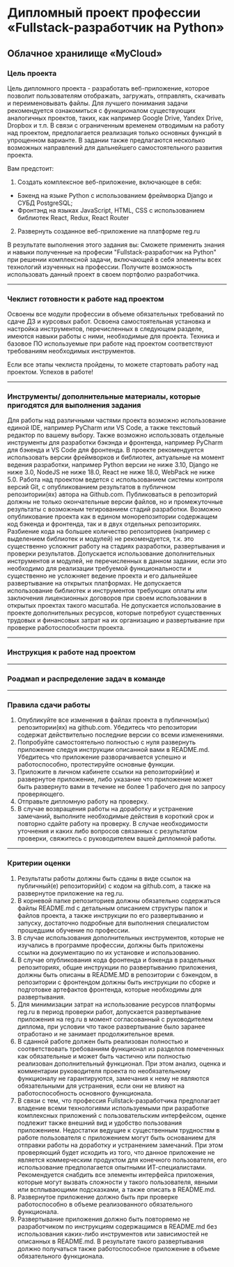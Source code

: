 # Дипломный проект профессии «Fullstack-разработчик на Python»

## Облачное хранилище «MyCloud»

### Цель проекта

Цель дипломного проекта - разработать веб-приложение, которое позволит пользователям отображать, загружать, отправлять, скачивать и переименовывать файлы. Для лучшего понимания задачи рекомендуется ознакомиться с функционалом существующих аналогичных проектов, таких, как например Google Drive, Yandex Drive, Dropbox и т.п. В связи с ограниченным временем отводимым на работу над проектом, предполагается реализация только основных функций в упрощенном варианте. В задании также предлагаются несколько возможных направлений для дальнейшего самостоятельного развития проекта.

Вам предстоит:
1. Создать комплексное веб-приложение, включающее в себя:
 - Бэкенд на языке Python с использованием фреймворка Django и СУБД PostgreSQL;
 - Фронтэнд на языках JavaScript, HTML, CSS с использованием библиотек React, Redux, React Router
2. Развернуть созданное веб-приложение на платформе reg.ru

В результате выполнения этого задания вы:
Сможете применить знания и навыки полученные на професии "Fullstack-разработчик на Python" при решении комплексной задачи, включающей в себя элементы всех технологий изученных на профессии.
Получите возможность использовать данный проект в своем портфолио разработчика.

------

### Чеклист готовности к работе над проектом
Освоены все модули профессии в объеме обязательных требований по сдаче ДЗ и курсовых работ.
Освоена самостоятельная установка и настройка инструментов, перечисленных в следующем разделе, имеются навыки работы с ними, необходимые для проекта.
Техника и базовое ПО используемые при работе над проектом соответствуют требованиям необходимых инструментов.

Если все этапы чеклиста пройдены, то можете стартовать работу над проектом. Успехов в работе!

------

### Инструменты/ дополнительные материалы, которые пригодятся для выполнения задания
Для работы над различными частями проекта возможно использование единой IDE, например PyCharm или VS Code, а также текстовый редактор по вашему выбору. Также возможно использовать отдельные инструменты для разработки бэкэнда и фронтенда, например PyCharm для бэкенда и VS Code для фронтенда.
В проекте рекомендуется использовать версии фреймворков и библиотек, актуальные на момент ведения разработки, например Python версии не ниже 3.10, Django не ниже 3.0, NodeJS не ниже 18.0, React не ниже 18.0, WebPack не ниже 5.0.
Работа над проектом ведется с использованием системы контроля версий Git, с опубликованием результатов в публичном репозитории(ях) автора на Github.com. Публиковаться в репозиторий должны не только окончательные версии файлов, но и промежуточные результаты с возможным тегированием стадий разработки.
Возможно опубликование проекта как в едином монорепозитории содержащем код бэкенда и фронтенда, так и в двух отдельных репозиториях. Разбиение кода на большее количество репозиториев (например с выделением библиотек и модулей) не рекомендуется, т.к. это существенно усложнит работу на стадиях разработки, развертывания и проверки результатов.
Допускается использование дополнительных инструментов и модулей, не перечисленных в данном задании, если это необходимо для реализации требуемой функциональности и существенно не усложняет ведение проекта и его дальнейшее развертывание на открытых платформах. 
Не допускается использование библиотек и инструментов требующих оплаты или заключения лицензионных договоров при своем использовании в открытых проектах такого масштаба.
Не допускается использование в проекте дополнительных ресурсов, которые потребуют существенных трудовых и финансовых затрат на их организацию и развертывание при проверке работоспособности проекта.

------

### Инструкция к работе над проектом




------

### Роадмап и распределение задач в команде



------

### Правила сдачи работы
1. Опубликуйте все изменения в файлах проекта в публичном(ых) репозитории(ях) на github.com. Убедитесь что репозитории содержат действительно последние версии со всеми изменениями.
2. Попробуйте самостоятельно полностью с нуля развернуть приложение следуя инструкции описанной вами в README.md. Убедитесь что приложение разворачивается успешно и работоспособно, протестируйте основные функции.
3. Приложите в личном кабинете ссылки на репозиторий(ии) и развернутое приложение, либо указание что приложение может быть развернуто вами в течение не более 1 рабочего дня по запросу проверяющего.
4. Отправьте дипломную работу на проверку.
5. В случае возвращения работы на доработку и устранение замечаний, выполните необходимые действия в короткий срок и повторно сдайте работу на проверку. В случае необходимости уточнения и каких либо вопросов связанных с результатом проверки, свяжитесь с руководителем вашей дипломной работы.

------

### Критерии оценки
1. Результаты работы должны быть сданы в виде ссылок на публичный(е) репозиторий(и) с кодом на github.com, а также на развернутое приложение на reg.ru.
2. В корневой папке репозиториев должны обязательно содержаться файлы README.md с детальным описанием структуры папок и файлов проекта, а также инструкции по его развертыванию и запуску, достаточно подробные для выполнения специалистом прошедшим обучение по профессии. 
3. В случае использования дополнительных инструментов, которые не изучались в программе профессии, должны быть приложены ссылки на документацию по их установке и использованию. 
4. В случае опубликования кода фронтенда и бэкенда в раздельных репозиториях, общие инструкции по развертыванию приложения, должны быть описаны в README.MD в репозитории с бэкендом, в репозитории с фронтендом должны быть инструкции по сборке и подготовке артефактов фронтенда, которые необходимы для развертывания.
5. Для минимизации затрат на использование ресурсов платформы reg.ru в период проверки работ, допускается развертывание приложения на reg.ru в момент согласованный с руководителем диплома, при условии что такое развертывание было заранее отработано и не занимает продолжительное время.
6. В сданной работе должен быть реализован полностью и соответствовать требованиям функционал из разделов помеченных как обязательные и может быть частично или полностью реализован дополнительный функционал. При этом анализ, оценка и комментарии руководителя проекта по необязательному функционалу не гарантируются, замечания к нему не являются обязательными для устранения, если они не влияют на работоспособность основного функционала.
7. В связи с тем, что профессия Fullstack-разработчика предполагает владение всеми технологиями используемыми при разработке комплексных приложений с пользовательским интерфейсом, оценке подлежит также внешний вид и удобство пользования приложением. Недостатки ведущие к существенным трудностям в работе пользователя с приложением могут быть основанием для отправки работы на доработку и устранением замечаний. При этом проверяющий будет исходить из того, что данное приложение не является коммерческим продуктом для конечного пользователя, его использование предполагается опытными ИТ-специалистами. Рекомендуется снабдить все элементы интерфейса приложения, которые могут вызвать сложности у такого пользователя, явными или всплывающими подсказками, а также описать в README.md.
8. Развернутое приложение должно быть при проверке работоспособно в объеме реализованного обязательного функционала. 
9. Развертывание приложения должно быть повторяемо не разработчиком по инструкциям содержащимся в README.md без использования каких-либо инструментов или зависимостей не описанных в README.md. В результате такого развертывания должно получаться также работоспособное приложение в объеме обязательного функционала.
